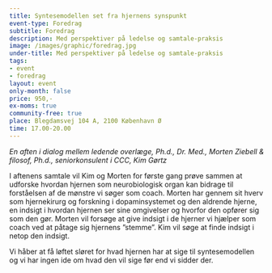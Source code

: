 ```yaml
---
title: Syntesemodellen set fra hjernens synspunkt
event-type: Foredrag
subtitle: Foredrag
description: Med perspektiver på ledelse og samtale-praksis
image: /images/graphic/foredrag.jpg
under-title: Med perspektiver på ledelse og samtale-praksis
tags:
- event
- foredrag
layout: event
only-month: false
price: 950,-
ex-moms: true
community-free: true
place: Blegdamsvej 104 A, 2100 København Ø
time: 17.00-20.00
---
```


*En aften i dialog mellem ledende overlæge, Ph.d., Dr. Med., Morten Ziebell & filosof, Ph.d., seniorkonsulent i CCC, Kim Gørtz*

I aftenens samtale vil Kim og Morten for første gang prøve sammen at udforske hvordan hjernen som neurobiologisk organ kan bidrage til forståelsen af de mønstre vi søger som coach. Morten har gennem sit hverv som hjernekirurg og forskning i dopaminsystemet og den aldrende hjerne, en indsigt i hvordan hjernen ser sine omgivelser og hvorfor den opfører sig som den gør. Morten vil forsøge at give indsigt i de hjerner vi hjælper som coach ved at påtage sig hjernens ”stemme”. Kim vil søge at finde indsigt i netop den indsigt.

 

Vi håber at få løftet sløret  for hvad hjernen har at sige til syntesemodellen og vi har ingen ide om hvad den vil sige før end vi sidder der.